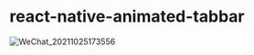 # react-native-animated-tabbar

![WeChat_20211025173556](https://user-images.githubusercontent.com/58740404/138672415-cae48bb4-3620-4001-bd2b-ab929a1a5cb2.gif)

